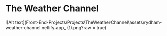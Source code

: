 # The Weather Channel

![Alt text](Front-End-Projects\Projects\TheWeatherChannel\assets\rydham-weather-channel.netlify.app_ (1).png?raw = true)